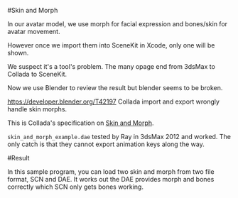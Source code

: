 #Skin and Morph

In our avatar model, we use morph for facial expression and bones/skin for avatar movement.

However once we import them into SceneKit in Xcode, only one will be shown.

We suspect it's a tool's problem. The many opage end from 3dsMax to Collada to SceneKit.

Now we use Blender to review the result but blender seems to be broken. 

https://developer.blender.org/T42197
Collada import and export wrongly handle skin morphs.

This is Collada's specification on [Skin and Morph](https://www.khronos.org/collada/wiki/Skin_and_morph).

`skin_and_morph_example.dae` tested by Ray in 3dsMax 2012 and worked. The only catch is that they cannot export animation keys along the way.

#Result

In this sample program, you can load two skin and morph from two file format, SCN and DAE. It works out the DAE provides morph and bones correctly which SCN only gets bones working.
